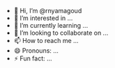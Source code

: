 - 👋 Hi, I’m @rnyamagoud
- 👀 I’m interested in ...
- 🌱 I’m currently learning ...
- 💞️ I’m looking to collaborate on ...
- 📫 How to reach me ...
- 😄 Pronouns: ...
- ⚡ Fun fact: ...

<!---
rnyamagoud/rnyamagoud is a ✨ special ✨ repository because its `README.md` (this file) appears on your GitHub profile.
You can click the Preview link to take a look at your changes.
--->
